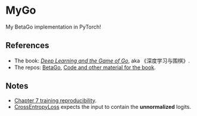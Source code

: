 # MyGo

My BetaGo implementation in PyTorch!

## References

- The book: [*Deep Learning and the Game of Go*](https://www.manning.com/books/deep-learning-and-the-game-of-go),
  aka 《深度学习与围棋》.
- The repos: [BetaGo](https://github.com/maxpumperla/betago), [Code and other material for the book](https://github.com/maxpumperla/deep_learning_and_the_game_of_go).

## Notes

- [Chapter 7 training reproducibility](https://github.com/maxpumperla/deep_learning_and_the_game_of_go/issues/108).
- [CrossEntropyLoss](https://pytorch.org/docs/stable/generated/torch.nn.CrossEntropyLoss.html#torch.nn.CrossEntropyLoss)
  expects the input to contain the **unnormalized** logits.
